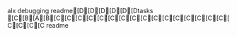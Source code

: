 alx debugging readme[D[D[D[D[D[Dtasks [C[B[A[B[C[C[C[C[C[C[C[C[C[C[C[C[C[C[C[C[C[C[C[C readme
